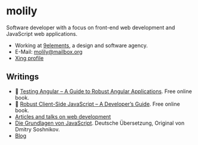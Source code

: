 # molily

Software developer with a focus on front-end web development and JavaScript web applications.

* Working at [9elements](https://9elements.com/), a design and software agency.
* E-Mail: [molily@mailbox.org](molily@mailbox.org)
* [Xing profile](https://www.xing.com/profile/Mathias_Schaefer5)

## Writings

* 🧪 [Testing Angular – A Guide to Robust Angular Applications](https://molily.de/testing-angular/). Free online book.
* 🗼 [Robust Client-Side JavaScript – A Developer’s Guide](https://molily.de/robust-javascript/). Free online book.
* [Articles and talks on web development](https://molily.de/artikel/)
* [Die Grundlagen von JavaScript](https://molily.de/javascript-core/2/). Deutsche Übersetzung, Original von Dmitry Soshnikov.
* [Blog](https://molily.de)
